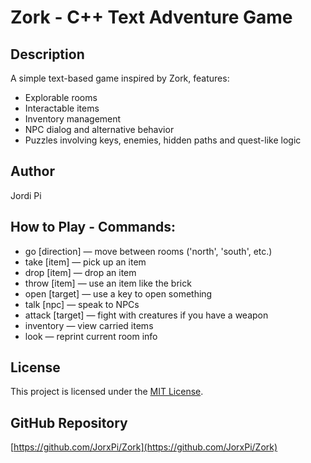 # Zork - C++ Text Adventure Game

## Description
A simple text-based game inspired by Zork, features:
- Explorable rooms
- Interactable items
- Inventory management
- NPC dialog and alternative behavior
- Puzzles involving keys, enemies, hidden paths and quest-like logic

## Author
Jordi Pi

## How to Play - Commands:
- go [direction] — move between rooms ('north', 'south', etc.)
- take [item] — pick up an item
- drop [item] — drop an item
- throw [item] — use an item like the brick
- open [target] — use a key to open something
- talk [npc] — speak to NPCs
- attack [target] — fight with creatures if you have a weapon
- inventory — view carried items
- look — reprint current room info

## License
This project is licensed under the [MIT License](LICENSE).

## GitHub Repository
[https://github.com/JorxPi/Zork](https://github.com/JorxPi/Zork)